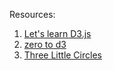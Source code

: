 Resources:

1. [Let's learn D3.js](https://buildingvts.com/let-s-learn-d3-js-708577173130#.9jfb7nmt5)
2. [zero to d3](http://www.coppelia.io/2016/01/from-zero-to-d3/)
3. [Three Little Circles](https://bost.ocks.org/mike/circles/)
